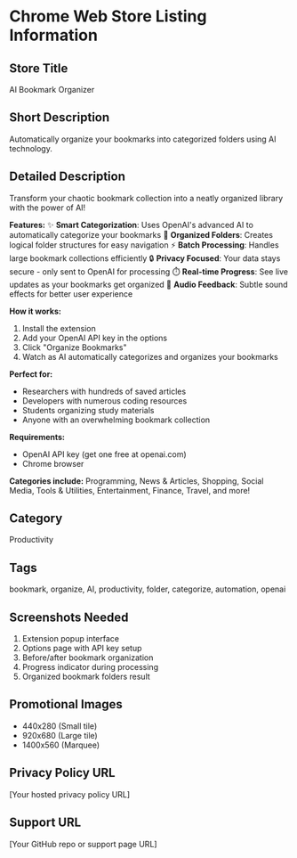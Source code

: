 # Chrome Web Store Listing Information

## Store Title
AI Bookmark Organizer

## Short Description
Automatically organize your bookmarks into categorized folders using AI technology.

## Detailed Description
Transform your chaotic bookmark collection into a neatly organized library with the power of AI!

**Features:**
✨ **Smart Categorization**: Uses OpenAI's advanced AI to automatically categorize your bookmarks
📁 **Organized Folders**: Creates logical folder structures for easy navigation
⚡ **Batch Processing**: Handles large bookmark collections efficiently
🔒 **Privacy Focused**: Your data stays secure - only sent to OpenAI for processing
⏱️ **Real-time Progress**: See live updates as your bookmarks get organized
🎵 **Audio Feedback**: Subtle sound effects for better user experience

**How it works:**
1. Install the extension
2. Add your OpenAI API key in the options
3. Click "Organize Bookmarks" 
4. Watch as AI automatically categorizes and organizes your bookmarks

**Perfect for:**
- Researchers with hundreds of saved articles
- Developers with numerous coding resources  
- Students organizing study materials
- Anyone with an overwhelming bookmark collection

**Requirements:**
- OpenAI API key (get one free at openai.com)
- Chrome browser

**Categories include:** Programming, News & Articles, Shopping, Social Media, Tools & Utilities, Entertainment, Finance, Travel, and more!

## Category
Productivity

## Tags
bookmark, organize, AI, productivity, folder, categorize, automation, openai

## Screenshots Needed
1. Extension popup interface
2. Options page with API key setup
3. Before/after bookmark organization
4. Progress indicator during processing
5. Organized bookmark folders result

## Promotional Images
- 440x280 (Small tile)
- 920x680 (Large tile)  
- 1400x560 (Marquee)

## Privacy Policy URL
[Your hosted privacy policy URL]

## Support URL  
[Your GitHub repo or support page URL] 
